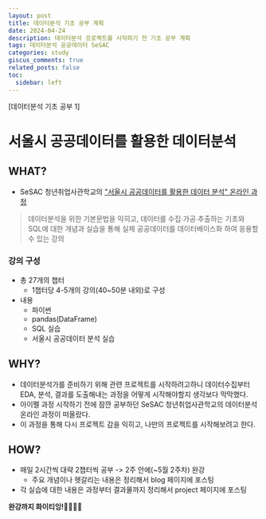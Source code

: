 ```yaml
---
layout: post
title: 데이터분석 기초 공부 계획
date: 2024-04-24
description: 데이터분석 프로젝트를 시작하기 전 기초 공부 계획
tags: 데이터분석 공공데이터 SeSAC
categories: study
giscus_comments: true
related_posts: false
toc:
  sidebar: left
---
```


[데이터분석 기초 공부 1]

# 서울시 공공데이터를 활용한 데이터분석

## WHAT?
- SeSAC 청년취업사관학교의 ["서울시 공공데이터를 활용한 데이터 분석" 온라인 과정](https://sesac.seoul.kr/course/active/detail.do)
> 데이터분석을 위한 기본문법을 익히고, 데이터를 수집∙가공∙추출하는 기초와
  SQL에 대한 개념과 실습을 통해 실제 공공데이터를 데이터베이스화 하여 응용할 수 있는 강의

### 강의 구성
- 총 27개의 챕터
    - 1챕터당 4-5개의 강의(40~50분 내외)로 구성
- 내용
    - 파이썬
    - pandas(DataFrame)
    - SQL 실습
    - 서울시 공공데이터 분석 실습


## WHY?
- 데이터분석가를 준비하기 위해 관련 프로젝트를 시작하려고하니 데이터수집부터 EDA, 분석, 결과를 도출해내는 과정을 어떻게 시작해야할지 생각보다 막막했다.
- 아이펠 과정 시작하기 전에 잠깐 공부하던 SeSAC 청년취업사관학교의 데이터분석 온라인 과정이 떠올랐다.
- 이 과정을 통해 다시 프로젝트 감을 익히고, 나만의 프로젝트를 시작해보려고 한다.

## HOW?
- 매일 2시간씩 대략 2챕터씩 공부 -> 2주 안에(~5월 2주차) 완강
    - 주요 개념이나 헷갈리는 내용은 정리해서 blog 페이지에 포스팅 
- 각 실습에 대한 내용은 과정부터 결과물까지 정리해서 project 페이지에 포스팅 

  
  
**완강까지 화이티잉!**👩🏼‍💻✨